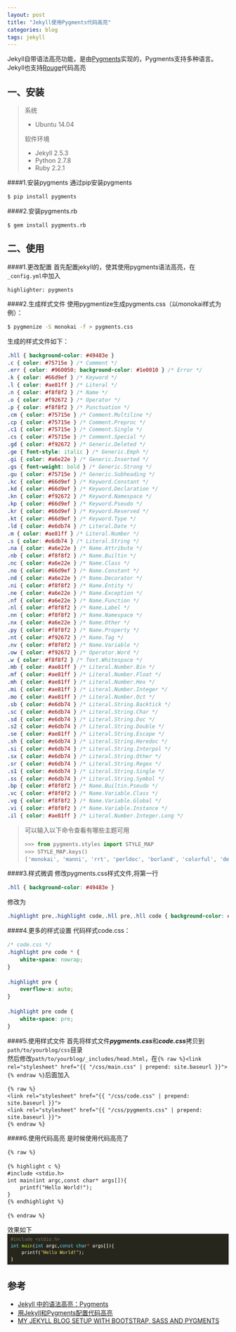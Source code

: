 ```yaml
---
layout: post
title: "Jekyll使用Pygments代码高亮"
categories: blog
tags: jekyll
---
```


Jekyll自带语法高亮功能，是由[Pygments](http://pygments.org/)实现的，Pygments支持多种语言。Jekyll也支持[Rouge](http://rouge.jneen.net/)代码高亮

一、安装
----
> 系统
> <ul>
>   <li>Ubuntu 14.04</li>
> </ul> 
> 软件环境
> <ul>
>   <li>Jekyll 2.5.3</li>
>   <li>Python 2.7.8</li>
>   <li>Ruby 2.2.1</li>
> </ul>

####1.安装pygments
通过pip安装pygments

```sh
$ pip install pygments
```

####2.安装pygments.rb
```
$ gem install pygments.rb
```

二、使用
-------

####1.更改配置
首先配置jekyll的，使其使用pygments语法高亮，在`_config.yml`中加入

```
highlighter: pygments
```

####2.生成样式文件
使用pygmentize生成pygments.css（以monokai样式为例）：

```sh
$ pygmenize -S monokai -f > pygments.css
```

生成的样式文件如下：

```css
.hll { background-color: #49483e }
.c { color: #75715e } /* Comment */
.err { color: #960050; background-color: #1e0010 } /* Error */
.k { color: #66d9ef } /* Keyword */
.l { color: #ae81ff } /* Literal */
.n { color: #f8f8f2 } /* Name */
.o { color: #f92672 } /* Operator */
.p { color: #f8f8f2 } /* Punctuation */
.cm { color: #75715e } /* Comment.Multiline */
.cp { color: #75715e } /* Comment.Preproc */
.c1 { color: #75715e } /* Comment.Single */
.cs { color: #75715e } /* Comment.Special */
.gd { color: #f92672 } /* Generic.Deleted */
.ge { font-style: italic } /* Generic.Emph */
.gi { color: #a6e22e } /* Generic.Inserted */
.gs { font-weight: bold } /* Generic.Strong */
.gu { color: #75715e } /* Generic.Subheading */
.kc { color: #66d9ef } /* Keyword.Constant */
.kd { color: #66d9ef } /* Keyword.Declaration */
.kn { color: #f92672 } /* Keyword.Namespace */
.kp { color: #66d9ef } /* Keyword.Pseudo */
.kr { color: #66d9ef } /* Keyword.Reserved */
.kt { color: #66d9ef } /* Keyword.Type */
.ld { color: #e6db74 } /* Literal.Date */
.m { color: #ae81ff } /* Literal.Number */
.s { color: #e6db74 } /* Literal.String */
.na { color: #a6e22e } /* Name.Attribute */
.nb { color: #f8f8f2 } /* Name.Builtin */
.nc { color: #a6e22e } /* Name.Class */
.no { color: #66d9ef } /* Name.Constant */
.nd { color: #a6e22e } /* Name.Decorator */
.ni { color: #f8f8f2 } /* Name.Entity */
.ne { color: #a6e22e } /* Name.Exception */
.nf { color: #a6e22e } /* Name.Function */
.nl { color: #f8f8f2 } /* Name.Label */
.nn { color: #f8f8f2 } /* Name.Namespace */
.nx { color: #a6e22e } /* Name.Other */
.py { color: #f8f8f2 } /* Name.Property */
.nt { color: #f92672 } /* Name.Tag */
.nv { color: #f8f8f2 } /* Name.Variable */
.ow { color: #f92672 } /* Operator.Word */
.w { color: #f8f8f2 } /* Text.Whitespace */
.mb { color: #ae81ff } /* Literal.Number.Bin */
.mf { color: #ae81ff } /* Literal.Number.Float */
.mh { color: #ae81ff } /* Literal.Number.Hex */
.mi { color: #ae81ff } /* Literal.Number.Integer */
.mo { color: #ae81ff } /* Literal.Number.Oct */
.sb { color: #e6db74 } /* Literal.String.Backtick */
.sc { color: #e6db74 } /* Literal.String.Char */
.sd { color: #e6db74 } /* Literal.String.Doc */
.s2 { color: #e6db74 } /* Literal.String.Double */
.se { color: #ae81ff } /* Literal.String.Escape */
.sh { color: #e6db74 } /* Literal.String.Heredoc */
.si { color: #e6db74 } /* Literal.String.Interpol */
.sx { color: #e6db74 } /* Literal.String.Other */
.sr { color: #e6db74 } /* Literal.String.Regex */
.s1 { color: #e6db74 } /* Literal.String.Single */
.ss { color: #e6db74 } /* Literal.String.Symbol */
.bp { color: #f8f8f2 } /* Name.Builtin.Pseudo */
.vc { color: #f8f8f2 } /* Name.Variable.Class */
.vg { color: #f8f8f2 } /* Name.Variable.Global */
.vi { color: #f8f8f2 } /* Name.Variable.Instance */
.il { color: #ae81ff } /* Literal.Number.Integer.Long */
```

> 可以输入以下命令查看有哪些主题可用
> 
> ```python
> >>> from pygments.styles import STYLE_MAP
> >>> STYLE_MAP.keys()
> ['monokai', 'manni', 'rrt', 'perldoc', 'borland', 'colorful', 'default', 'murphy', 'vs', 'trac', 'tango', 'fruity', 'autumn', 'bw', 'emacs', 'vim', 'pastie', 'friendly', 'native']
> ```

####3.样式微调
修改pygments.css样式文件,将第一行

```css
.hll { background-color: #49483e }
```
修改为

```css
.highlight pre,.highlight code,.hll pre,.hll code { background-color: #49483e }
```

####4.更多的样式设置
代码样式code.css：

```css
/* code.css */
.highlight pre code * {
    white-space: nowrap;
}

.highlight pre {
    overflow-x: auto;
}

.highlight pre code {
    white-space: pre;
}
```

####5.使用样式文件
首先将样式文件***pygments.css***和***code.css***拷贝到`path/to/yourblog/css`目录<br>
然后修改`path/to/yourblog/_includes/head.html`，在`{% raw %}<link rel="stylesheet" href="{{ "/css/main.css" | prepend: site.baseurl }}">{% endraw %}`后面加入

```
{% raw %}
<link rel="stylesheet" href="{{ "/css/code.css" | prepend: site.baseurl }}">
<link rel="stylesheet" href="{{ "/css/pygments.css" | prepend: site.baseurl }}">
{% endraw %}
```
####6.使用代码高亮
是时候使用代码高亮了

```
{% raw %}

{% highlight c %}
#include <stdio.h>
int main(int argc,const char* args[]){
    printf("Hello World!");
}
{% endhighlight %}

{% endraw %}
```
效果如下
![c demo](/images/jekyll-pygments-c-demo.png)

参考
---

- [Jekyll 中的语法高亮：Pygments](http://havee.me/internet/2013-08/support-pygments-in-jekyll.html)
- [用Jekyll和Pygments配置代码高亮](http://zyzhang.github.io/blog/2012/08/31/highlight-with-Jekyll-and-Pygments/)
- [MY JEKYLL BLOG SETUP WITH BOOTSTRAP, SASS AND PYGMENTS](http://kvurd.com/blog/my-jekyll-blog-setup-bootstrap-sass-pygments/)
